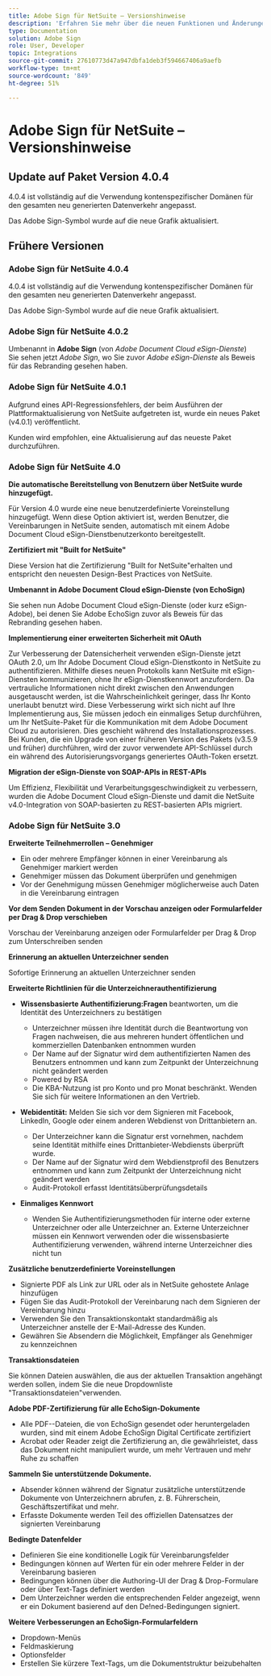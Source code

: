 ```yaml
---
title: Adobe Sign für NetSuite – Versionshinweise
description: 'Erfahren Sie mehr über die neuen Funktionen und Änderungen, die in der aktuellen Version der Adobe Sign-Integration für NetSuite enthalten sind.  '
type: Documentation
solution: Adobe Sign
role: User, Developer
topic: Integrations
source-git-commit: 27610773d47a947dbfa1deb3f594667406a9aefb
workflow-type: tm+mt
source-wordcount: '849'
ht-degree: 51%

---
```



# Adobe Sign für NetSuite – Versionshinweise

## Update auf Paket Version 4.0.4

4.0.4 ist vollständig auf die Verwendung kontenspezifischer Domänen für den gesamten neu generierten Datenverkehr angepasst.

Das Adobe Sign-Symbol wurde auf die neue Grafik aktualisiert.

## Frühere Versionen

### Adobe Sign für NetSuite 4.0.4

4.0.4 ist vollständig auf die Verwendung kontenspezifischer Domänen für den gesamten neu generierten Datenverkehr angepasst.

Das Adobe Sign-Symbol wurde auf die neue Grafik aktualisiert.

### Adobe Sign für NetSuite 4.0.2

Umbenannt in **Adobe Sign** (von *Adobe Document Cloud eSign-Dienste*)\
Sie sehen jetzt *Adobe Sign*, wo Sie zuvor *Adobe eSign-Dienste* als Beweis für das Rebranding gesehen haben.

### Adobe Sign für NetSuite 4.0.1

Aufgrund eines API-Regressionsfehlers, der beim Ausführen der Plattformaktualisierung von NetSuite aufgetreten ist, wurde ein neues Paket (v4.0.1) veröffentlicht.

Kunden wird empfohlen, eine Aktualisierung auf das neueste Paket durchzuführen.

### Adobe Sign für NetSuite 4.0

**Die automatische Bereitstellung von Benutzern über NetSuite wurde hinzugefügt.**

Für Version 4.0 wurde eine neue benutzerdefinierte Voreinstellung hinzugefügt. Wenn diese Option aktiviert ist, werden Benutzer, die Vereinbarungen in NetSuite senden, automatisch mit einem Adobe Document Cloud eSign-Dienstbenutzerkonto bereitgestellt.

**Zertifiziert mit &quot;Built for NetSuite&quot;**

Diese Version hat die Zertifizierung &quot;Built for NetSuite&quot;erhalten und entspricht den neuesten Design-Best Practices von NetSuite.

**Umbenannt in Adobe Document Cloud eSign-Dienste (von EchoSign)**

Sie sehen nun Adobe Document Cloud eSign-Dienste (oder kurz eSign-Adobe), bei denen Sie Adobe EchoSign zuvor als Beweis für das Rebranding gesehen haben.

**Implementierung einer erweiterten Sicherheit mit OAuth**

Zur Verbesserung der Datensicherheit verwenden eSign-Dienste jetzt OAuth 2.0, um Ihr Adobe Document Cloud eSign-Dienstkonto in NetSuite zu authentifizieren. Mithilfe dieses neuen Protokolls kann NetSuite mit eSign-Diensten kommunizieren, ohne Ihr eSign-Dienstkennwort anzufordern. Da vertrauliche Informationen nicht direkt zwischen den Anwendungen ausgetauscht werden, ist die Wahrscheinlichkeit geringer, dass Ihr Konto unerlaubt benutzt wird. Diese Verbesserung wirkt sich nicht auf Ihre Implementierung aus, Sie müssen jedoch ein einmaliges Setup durchführen, um Ihr NetSuite-Paket für die Kommunikation mit dem Adobe Document Cloud zu autorisieren. Dies geschieht während des Installationsprozesses. Bei Kunden, die ein Upgrade von einer früheren Version des Pakets (v3.5.9 und früher) durchführen, wird der zuvor verwendete API-Schlüssel durch ein während des Autorisierungsvorgangs generiertes OAuth-Token ersetzt.

**Migration der eSign-Dienste von SOAP-APIs in REST-APIs**

Um Effizienz, Flexibilität und Verarbeitungsgeschwindigkeit zu verbessern, wurden die Adobe Document Cloud eSign-Dienste und damit die NetSuite v4.0-Integration von SOAP-basierten zu REST-basierten APIs migriert.

### Adobe Sign für NetSuite 3.0

**Erweiterte Teilnehmerrollen – Genehmiger**

* Ein oder mehrere Empfänger können in einer Vereinbarung als Genehmiger markiert werden
* Genehmiger müssen das Dokument überprüfen und genehmigen
* Vor der Genehmigung müssen Genehmiger möglicherweise auch Daten in die Vereinbarung eintragen

**Vor dem Senden Dokument in der Vorschau anzeigen oder Formularfelder per Drag &amp; Drop verschieben**

Vorschau der Vereinbarung anzeigen oder Formularfelder per Drag &amp; Drop zum Unterschreiben senden

**Erinnerung an aktuellen Unterzeichner senden**

Sofortige Erinnerung an aktuellen Unterzeichner senden

**Erweiterte Richtlinien für die Unterzeichnerauthentifizierung**

* **Wissensbasierte Authentifizierung:Fragen** beantworten, um die Identität des Unterzeichners zu bestätigen
   * Unterzeichner müssen ihre Identität durch die Beantwortung von Fragen nachweisen, die aus mehreren hundert öffentlichen und kommerziellen Datenbanken entnommen wurden
   * Der Name auf der Signatur wird dem authentifizierten Namen des Benutzers entnommen und kann zum Zeitpunkt der Unterzeichnung nicht geändert werden
   * Powered by RSA
   * Die KBA-Nutzung ist pro Konto und pro Monat beschränkt. Wenden Sie sich für weitere Informationen an den Vertrieb.

* **Webidentität:** Melden Sie sich vor dem Signieren mit Facebook, LinkedIn, Google oder einem anderen Webdienst von Drittanbietern an.

   * Der Unterzeichner kann die Signatur erst vornehmen, nachdem seine Identität mithilfe eines Drittanbieter-Webdiensts überprüft wurde.
   * Der Name auf der Signatur wird dem Webdienstprofil des Benutzers entnommen und kann zum Zeitpunkt der Unterzeichnung nicht geändert werden
   * Audit-Protokoll erfasst Identitätsüberprüfungsdetails

* **Einmaliges Kennwort**
   * Wenden Sie Authentifizierungsmethoden für interne oder externe Unterzeichner oder alle Unterzeichner an. Externe Unterzeichner müssen ein Kennwort verwenden oder die wissensbasierte Authentifizierung verwenden, während interne Unterzeichner dies nicht tun

**Zusätzliche benutzerdefinierte Voreinstellungen**

* Signierte PDF als Link zur URL oder als in NetSuite gehostete Anlage hinzufügen
* Fügen Sie das Audit-Protokoll der Vereinbarung nach dem Signieren der Vereinbarung hinzu
* Verwenden Sie den Transaktionskontakt standardmäßig als Unterzeichner anstelle der E-Mail-Adresse des Kunden.
* Gewähren Sie Absendern die Möglichkeit, Empfänger als Genehmiger zu kennzeichnen

**Transaktionsdateien**

Sie können Dateien auswählen, die aus der aktuellen Transaktion angehängt werden sollen, indem Sie die neue Dropdownliste &quot;Transaktionsdateien&quot;verwenden.

**Adobe PDF-Zertifizierung für alle EchoSign-Dokumente**

* Alle PDF--Dateien, die von EchoSign gesendet oder heruntergeladen wurden, sind mit einem Adobe EchoSign Digital Certificate zertifiziert
* Acrobat oder Reader zeigt die Zertifizierung an, die gewährleistet, dass das Dokument nicht manipuliert wurde, um mehr Vertrauen und mehr Ruhe zu schaffen

**Sammeln Sie unterstützende Dokumente.**

* Absender können während der Signatur zusätzliche unterstützende Dokumente von Unterzeichnern abrufen, z. B. Führerschein, Geschäftszertifikat und mehr.
* Erfasste Dokumente werden Teil des offiziellen Datensatzes der signierten Vereinbarung

**Bedingte Datenfelder**

* Definieren Sie eine konditionelle Logik für Vereinbarungsfelder
* Bedingungen können auf Werten für ein oder mehrere Felder in der Vereinbarung basieren
* Bedingungen können über die Authoring-UI der Drag &amp; Drop-Formulare oder über Text-Tags definiert werden
* Dem Unterzeichner werden die entsprechenden Felder angezeigt, wenn er ein Dokument basierend auf den De!ned-Bedingungen signiert.

**Weitere Verbesserungen an EchoSign-Formularfeldern**

* Dropdown-Menüs
* Feldmaskierung
* Optionsfelder
* Erstellen Sie kürzere Text-Tags, um die Dokumentstruktur beizubehalten
